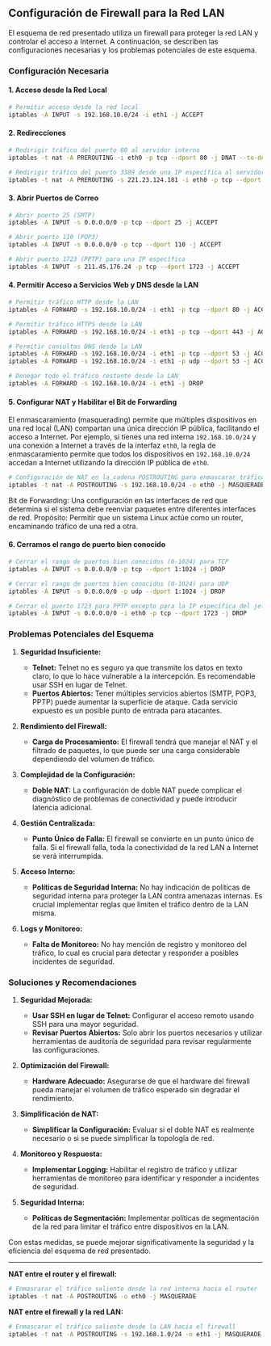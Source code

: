 ## Configuración de Firewall para la Red LAN

El esquema de red presentado utiliza un firewall para proteger la red LAN y controlar el acceso a Internet. A continuación, se describen las configuraciones necesarias y los problemas potenciales de este esquema.

### Configuración Necesaria

#### 1. Acceso desde la Red Local

```bash
# Permitir acceso desde la red local
iptables -A INPUT -s 192.168.10.0/24 -i eth1 -j ACCEPT
```

#### 2. Redirecciones
   
```bash
# Redirigir tráfico del puerto 80 al servidor interno
iptables -t nat -A PREROUTING -i eth0 -p tcp --dport 80 -j DNAT --to-destination 192.168.10.12:80

# Redirigir tráfico del puerto 3389 desde una IP específica al servidor interno
iptables -t nat -A PREROUTING -s 221.23.124.181 -i eth0 -p tcp --dport 3389 -j DNAT --to-destination 192.168.10.12:3389

```
#### 3. Abrir Puertos de Correo

```bash
# Abrir puerto 25 (SMTP)
iptables -A INPUT -s 0.0.0.0/0 -p tcp --dport 25 -j ACCEPT

# Abrir puerto 110 (POP3)
iptables -A INPUT -s 0.0.0.0/0 -p tcp --dport 110 -j ACCEPT

# Abrir puerto 1723 (PPTP) para una IP específica
iptables -A INPUT -s 211.45.176.24 -p tcp --dport 1723 -j ACCEPT
```

#### 4. Permitir Acceso a Servicios Web y DNS desde la LAN
```bash
# Permitir tráfico HTTP desde la LAN
iptables -A FORWARD -s 192.168.10.0/24 -i eth1 -p tcp --dport 80 -j ACCEPT

# Permitir tráfico HTTPS desde la LAN
iptables -A FORWARD -s 192.168.10.0/24 -i eth1 -p tcp --dport 443 -j ACCEPT

# Permitir consultas DNS desde la LAN
iptables -A FORWARD -s 192.168.10.0/24 -i eth1 -p tcp --dport 53 -j ACCEPT
iptables -A FORWARD -s 192.168.10.0/24 -i eth1 -p udp --dport 53 -j ACCEPT

# Denegar todo el tráfico restante desde la LAN
iptables -A FORWARD -s 192.168.10.0/24 -i eth1 -j DROP

```

#### 5. Configurar NAT y Habilitar el Bit de Forwarding
El enmascaramiento (masquerading) permite que múltiples dispositivos en una red local (LAN) compartan una única dirección IP pública, facilitando el acceso a Internet. Por ejemplo, si tienes una red interna `192.168.10.0/24` y una conexión a Internet a través de la interfaz `eth0`, la regla de enmascaramiento permite que todos los dispositivos en `192.168.10.0/24` accedan a Internet utilizando la dirección IP pública de `eth0`.

```bash
# Configuración de NAT en la cadena POSTROUTING para enmascarar tráfico saliente
iptables -t nat -A POSTROUTING -s 192.168.10.0/24 -o eth0 -j MASQUERADE
```
Bit de Forwarding: Una configuración en las interfaces de red que determina si el sistema debe reenviar paquetes entre diferentes interfaces de red.
Propósito: Permitir que un sistema Linux actúe como un router, encaminando tráfico de una red a otra.

#### 6. Cerramos el rango de puerto bien conocido

```bash
# Cerrar el rango de puertos bien conocidos (0-1024) para TCP
iptables -A INPUT -s 0.0.0.0/0 -p tcp --dport 1:1024 -j DROP

# Cerrar el rango de puertos bien conocidos (0-1024) para UDP
iptables -A INPUT -s 0.0.0.0/0 -p udp --dport 1:1024 -j DROP

# Cerrar el puerto 1723 para PPTP excepto para la IP específica del jefe
iptables -A INPUT -s 0.0.0.0/0 -i eth0 -p tcp --dport 1723 -j DROP
```

### Problemas Potenciales del Esquema

1. **Seguridad Insuficiente:**
   - **Telnet:** Telnet no es seguro ya que transmite los datos en texto claro, lo que lo hace vulnerable a la intercepción. Es recomendable usar SSH en lugar de Telnet.
   - **Puertos Abiertos:** Tener múltiples servicios abiertos (SMTP, POP3, PPTP) puede aumentar la superficie de ataque. Cada servicio expuesto es un posible punto de entrada para atacantes.

2. **Rendimiento del Firewall:**
   - **Carga de Procesamiento:** El firewall tendrá que manejar el NAT y el filtrado de paquetes, lo que puede ser una carga considerable dependiendo del volumen de tráfico.

3. **Complejidad de la Configuración:**
   - **Doble NAT:** La configuración de doble NAT puede complicar el diagnóstico de problemas de conectividad y puede introducir latencia adicional.

4. **Gestión Centralizada:**
   - **Punto Único de Falla:** El firewall se convierte en un punto único de falla. Si el firewall falla, toda la conectividad de la red LAN a Internet se verá interrumpida.

5. **Acceso Interno:**
   - **Políticas de Seguridad Interna:** No hay indicación de políticas de seguridad interna para proteger la LAN contra amenazas internas. Es crucial implementar reglas que limiten el tráfico dentro de la LAN misma.

6. **Logs y Monitoreo:**
   - **Falta de Monitoreo:** No hay mención de registro y monitoreo del tráfico, lo cual es crucial para detectar y responder a posibles incidentes de seguridad.

### Soluciones y Recomendaciones

1. **Seguridad Mejorada:**
   - **Usar SSH en lugar de Telnet:** Configurar el acceso remoto usando SSH para una mayor seguridad.
   - **Revisar Puertos Abiertos:** Solo abrir los puertos necesarios y utilizar herramientas de auditoría de seguridad para revisar regularmente las configuraciones.

2. **Optimización del Firewall:**
   - **Hardware Adecuado:** Asegurarse de que el hardware del firewall pueda manejar el volumen de tráfico esperado sin degradar el rendimiento.

3. **Simplificación de NAT:**
   - **Simplificar la Configuración:** Evaluar si el doble NAT es realmente necesario o si se puede simplificar la topología de red.

4. **Monitoreo y Respuesta:**
   - **Implementar Logging:** Habilitar el registro de tráfico y utilizar herramientas de monitoreo para identificar y responder a incidentes de seguridad.

5. **Seguridad Interna:**
   - **Políticas de Segmentación:** Implementar políticas de segmentación de la red para limitar el tráfico entre dispositivos en la LAN.

Con estas medidas, se puede mejorar significativamente la seguridad y la eficiencia del esquema de red presentado.

-----------------------------------------------
**NAT entre el router y el firewall:**
```bash
# Enmascarar el tráfico saliente desde la red interna hacia el router
iptables -t nat -A POSTROUTING -o eth0 -j MASQUERADE
```

**NAT entre el firewall y la red LAN:**
```bash
# Enmascarar el tráfico saliente desde la LAN hacia el firewall
iptables -t nat -A POSTROUTING -s 192.168.1.0/24 -o eth1 -j MASQUERADE
```
